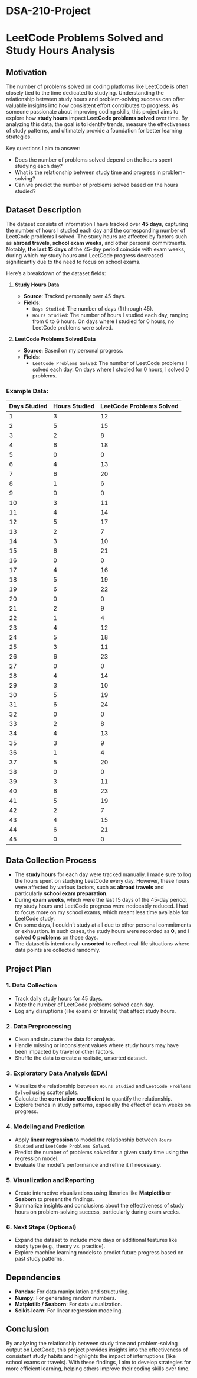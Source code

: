 # DSA-210-Project

# LeetCode Problems Solved and Study Hours Analysis

## **Motivation**

The number of problems solved on coding platforms like LeetCode is often closely tied to the time dedicated to studying. Understanding the relationship between study hours and problem-solving success can offer valuable insights into how consistent effort contributes to progress. As someone passionate about improving coding skills, this project aims to explore how **study hours** impact **LeetCode problems solved** over time. By analyzing this data, the goal is to identify trends, measure the effectiveness of study patterns, and ultimately provide a foundation for better learning strategies.

Key questions I aim to answer:
- Does the number of problems solved depend on the hours spent studying each day?
- What is the relationship between study time and progress in problem-solving?
- Can we predict the number of problems solved based on the hours studied?

## **Dataset Description**

The dataset consists of information I have tracked over **45 days**, capturing the number of hours I studied each day and the corresponding number of LeetCode problems I solved. The study hours are affected by factors such as **abroad travels**, **school exam weeks**, and other personal commitments. Notably, **the last 15 days** of the 45-day period coincide with exam weeks, during which my study hours and LeetCode progress decreased significantly due to the need to focus on school exams.

Here’s a breakdown of the dataset fields:

1. **Study Hours Data**
   - **Source**: Tracked personally over 45 days.
   - **Fields**:
     - `Days Studied`: The number of days (1 through 45).
     - `Hours Studied`: The number of hours I studied each day, ranging from 0 to 6 hours. On days where I studied for 0 hours, no LeetCode problems were solved.

2. **LeetCode Problems Solved Data**
   - **Source**: Based on my personal progress.
   - **Fields**:
     - `LeetCode Problems Solved`: The number of LeetCode problems I solved each day. On days where I studied for 0 hours, I solved 0 problems.

### **Example Data**:

| Days Studied | Hours Studied | LeetCode Problems Solved |
|--------------|---------------|--------------------------|
| 1            | 3             | 12                       |
| 2            | 5             | 15                       |
| 3            | 2             | 8                        |
| 4            | 6             | 18                       |
| 5            | 0             | 0                        |
| 6            | 4             | 13                       |
| 7            | 6             | 20                       |
| 8            | 1             | 6                        |
| 9            | 0             | 0                        |
| 10           | 3             | 11                       |
| 11           | 4             | 14                       |
| 12           | 5             | 17                       |
| 13           | 2             | 7                        |
| 14           | 3             | 10                       |
| 15           | 6             | 21                       |
| 16           | 0             | 0                        |
| 17           | 4             | 16                       |
| 18           | 5             | 19                       |
| 19           | 6             | 22                       |
| 20           | 0             | 0                        |
| 21           | 2             | 9                        |
| 22           | 1             | 4                        |
| 23           | 4             | 12                       |
| 24           | 5             | 18                       |
| 25           | 3             | 11                       |
| 26           | 6             | 23                       |
| 27           | 0             | 0                        |
| 28           | 4             | 14                       |
| 29           | 3             | 10                       |
| 30           | 5             | 19                       |
| 31           | 6             | 24                       |
| 32           | 0             | 0                        |
| 33           | 2             | 8                        |
| 34           | 4             | 13                       |
| 35           | 3             | 9                        |
| 36           | 1             | 4                        |
| 37           | 5             | 20                       |
| 38           | 0             | 0                        |
| 39           | 3             | 11                       |
| 40           | 6             | 23                       |
| 41           | 5             | 19                       |
| 42           | 2             | 7                        |
| 43           | 4             | 15                       |
| 44           | 6             | 21                       |
| 45           | 0             | 0                        |

## **Data Collection Process**

- The **study hours** for each day were tracked manually. I made sure to log the hours spent on studying LeetCode every day. However, these hours were affected by various factors, such as **abroad travels** and particularly **school exam preparation**.
- During **exam weeks**, which were the last 15 days of the 45-day period, my study hours and LeetCode progress were noticeably reduced. I had to focus more on my school exams, which meant less time available for LeetCode study.
- On some days, I couldn’t study at all due to other personal commitments or exhaustion. In such cases, the study hours were recorded as **0**, and I solved **0 problems** on those days.
- The dataset is intentionally **unsorted** to reflect real-life situations where data points are collected randomly.

## **Project Plan**

### 1. **Data Collection**
   - Track daily study hours for 45 days.
   - Note the number of LeetCode problems solved each day.
   - Log any disruptions (like exams or travels) that affect study hours.

### 2. **Data Preprocessing**
   - Clean and structure the data for analysis.
   - Handle missing or inconsistent values where study hours may have been impacted by travel or other factors.
   - Shuffle the data to create a realistic, unsorted dataset.

### 3. **Exploratory Data Analysis (EDA)**
   - Visualize the relationship between `Hours Studied` and `LeetCode Problems Solved` using scatter plots.
   - Calculate the **correlation coefficient** to quantify the relationship.
   - Explore trends in study patterns, especially the effect of exam weeks on progress.

### 4. **Modeling and Prediction**
   - Apply **linear regression** to model the relationship between `Hours Studied` and `LeetCode Problems Solved`.
   - Predict the number of problems solved for a given study time using the regression model.
   - Evaluate the model’s performance and refine it if necessary.

### 5. **Visualization and Reporting**
   - Create interactive visualizations using libraries like **Matplotlib** or **Seaborn** to present the findings.
   - Summarize insights and conclusions about the effectiveness of study hours on problem-solving success, particularly during exam weeks.

### 6. **Next Steps (Optional)**
   - Expand the dataset to include more days or additional features like study type (e.g., theory vs. practice).
   - Explore machine learning models to predict future progress based on past study patterns.

## **Dependencies**

- **Pandas**: For data manipulation and structuring.
- **Numpy**: For generating random numbers.
- **Matplotlib / Seaborn**: For data visualization.
- **Scikit-learn**: For linear regression modeling.

## **Conclusion**

By analyzing the relationship between study time and problem-solving output on LeetCode, this project provides insights into the effectiveness of consistent study habits and highlights the impact of interruptions (like school exams or travels). With these findings, I aim to develop strategies for more efficient learning, helping others improve their coding skills over time.
